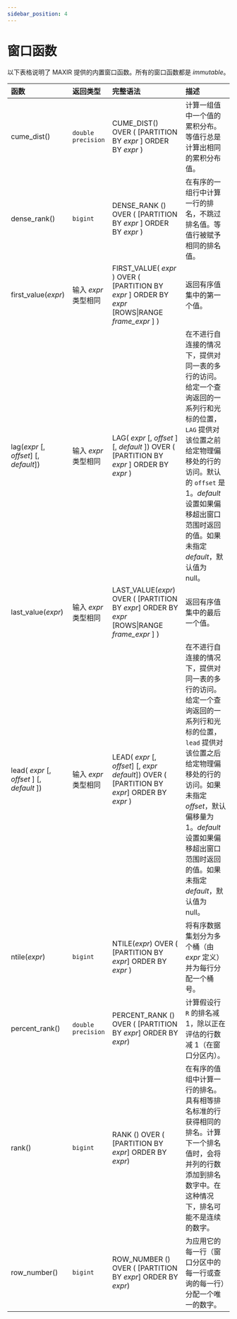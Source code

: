 ```yaml
---
sidebar_position: 4
---
```


# 窗口函数

以下表格说明了 MAXIR 提供的内置窗口函数。所有的窗口函数都是 _immutable_。

| 函数 | 返回类型 | 完整语法 | 描述 |
| :- | :- | :- | :- |
| cume_dist() | `double precision` | CUME_DIST() OVER ( [PARTITION BY *expr* ] ORDER BY *expr* ) | 计算一组值中一个值的累积分布。等值行总是计算出相同的累积分布值。 |
| dense_rank() | `bigint` | DENSE_RANK () OVER ( [PARTITION BY *expr* ] ORDER BY *expr* ) | 在有序的一组行中计算一行的排名，不跳过排名值。等值行被赋予相同的排名值。 | 
| first_value(*expr*) | 输入 *expr* 类型相同 | FIRST_VALUE( *expr* ) OVER ( [PARTITION BY *expr* ] ORDER BY *expr* [ROWS\|RANGE  *frame_expr* ] ) | 返回有序值集中的第一个值。 |
| lag(*expr* [, *offset*] [, _default_]) | 输入 _expr_ 类型相同 | LAG( _expr_  [, _offset_ ] [, _default_ ]) OVER ( [PARTITION BY _expr_ ] ORDER BY _expr_ ) | 在不进行自连接的情况下，提供对同一表的多行的访问。给定一个查询返回的一系列行和光标的位置，`LAG` 提供对该位置之前给定物理偏移处的行的访问。默认的 `offset` 是 1。_default_ 设置如果偏移超出窗口范围时返回的值。如果未指定 _default_，默认值为 null。|
| last_value(*expr*) | 输入 _expr_ 类型相同 | LAST_VALUE(_expr_) OVER ( [PARTITION BY _expr_] ORDER BY _expr_ [ROWS\|RANGE _frame\_expr_ ] ) | 返回有序值集中的最后一个值。 |
| lead( _expr_ [, _offset_ ] [, _default_ ]) | 输入 _expr_ 类型相同 | LEAD( *expr* [, _offset_] [, _expr_ _default_]) OVER ( [PARTITION BY *expr*] ORDER BY *expr* ) | 在不进行自连接的情况下，提供对同一表的多行的访问。给定一个查询返回的一系列行和光标的位置，`lead` 提供对该位置之后给定物理偏移处的行的访问。如果未指定 _offset_，默认偏移量为 1。_default_ 设置如果偏移超出窗口范围时返回的值。如果未指定 _default_，默认值为 null。 |
| ntile(_expr_) | `bigint` | NTILE(*expr*) OVER ( [PARTITION BY *expr*] ORDER BY *expr* ) | 将有序数据集划分为多个桶（由 _expr_ 定义）并为每行分配一个桶号。 |
| percent_rank() | `double precision` | PERCENT_RANK () OVER ( [PARTITION BY *expr*] ORDER BY *expr*) | 计算假设行 `R` 的排名减 1，除以正在评估的行数减 1（在窗口分区内）。 |
| rank() | `bigint` | RANK () OVER ( [PARTITION BY *expr*] ORDER BY *expr*) | 在有序的值组中计算一行的排名。具有相等排名标准的行获得相同的排名。计算下一个排名值时，会将并列的行数添加到排名数字中。在这种情况下，排名可能不是连续的数字。 |
| row_number() | `bigint` | ROW_NUMBER () OVER ( [PARTITION BY *expr*] ORDER BY *expr*) | 为应用它的每一行（窗口分区中的每一行或查询的每一行）分配一个唯一的数字。 |